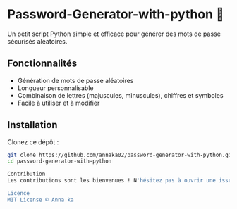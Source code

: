 # Password-Generator-with-python 🔐

Un petit script Python simple et efficace pour générer des mots de passe sécurisés aléatoires.

## Fonctionnalités

- Génération de mots de passe aléatoires
- Longueur personnalisable
- Combinaison de lettres (majuscules, minuscules), chiffres et symboles
- Facile à utiliser et à modifier

## Installation

Clonez ce dépôt :

```bash
git clone https://github.com/annaka02/password-generator-with-python.git
cd password-generator-with-python

Contribution
Les contributions sont les bienvenues ! N'hésitez pas à ouvrir une issue ou un pull request.

Licence
MIT License © Anna ka
